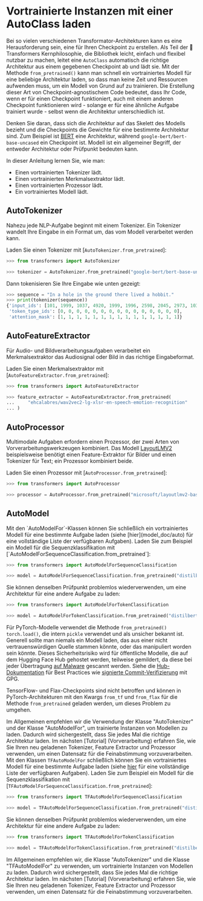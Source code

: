 <!--Copyright 2022 The HuggingFace Team. All rights reserved.

Licensed under the Apache License, Version 2.0 (the "License"); you may not use this file except in compliance with
the License. You may obtain a copy of the License at

http://www.apache.org/licenses/LICENSE-2.0

Unless required by applicable law or agreed to in writing, software distributed under the License is distributed on
an "AS IS" BASIS, WITHOUT WARRANTIES OR CONDITIONS OF ANY KIND, either express or implied. See the License for the
specific language governing permissions and limitations under the License.

⚠️ Note that this file is in Markdown but contain specific syntax for our doc-builder (similar to MDX) that may not be
rendered properly in your Markdown viewer.

-->

# Vortrainierte Instanzen mit einer AutoClass laden

Bei so vielen verschiedenen Transformator-Architekturen kann es eine Herausforderung sein, eine für Ihren Checkpoint zu erstellen. Als Teil der 🤗 Transformers Kernphilosophie, die Bibliothek leicht, einfach und flexibel nutzbar zu machen, leitet eine `AutoClass` automatisch die richtige Architektur aus einem gegebenen Checkpoint ab und lädt sie. Mit der Methode `from_pretrained()` kann man schnell ein vortrainiertes Modell für eine beliebige Architektur laden, so dass man keine Zeit und Ressourcen aufwenden muss, um ein Modell von Grund auf zu trainieren. Die Erstellung dieser Art von Checkpoint-agnostischem Code bedeutet, dass Ihr Code, wenn er für einen Checkpoint funktioniert, auch mit einem anderen Checkpoint funktionieren wird - solange er für eine ähnliche Aufgabe trainiert wurde - selbst wenn die Architektur unterschiedlich ist.

<Tip>

Denken Sie daran, dass sich die Architektur auf das Skelett des Modells bezieht und die Checkpoints die Gewichte für eine bestimmte Architektur sind. Zum Beispiel ist [BERT](https://huggingface.co/google-bert/bert-base-uncased) eine Architektur, während `google-bert/bert-base-uncased` ein Checkpoint ist. Modell ist ein allgemeiner Begriff, der entweder Architektur oder Prüfpunkt bedeuten kann.

</Tip>

In dieser Anleitung lernen Sie, wie man:

* Einen vortrainierten Tokenizer lädt.
* Einen vortrainierten Merkmalsextraktor lädt.
* Einen vortrainierten Prozessor lädt.
* Ein vortrainiertes Modell lädt.

## AutoTokenizer

Nahezu jede NLP-Aufgabe beginnt mit einem Tokenizer. Ein Tokenizer wandelt Ihre Eingabe in ein Format um, das vom Modell verarbeitet werden kann.

Laden Sie einen Tokenizer mit [`AutoTokenizer.from_pretrained`]:

```py
>>> from transformers import AutoTokenizer

>>> tokenizer = AutoTokenizer.from_pretrained("google-bert/bert-base-uncased")
```

Dann tokenisieren Sie Ihre Eingabe wie unten gezeigt:

```py
>>> sequence = "In a hole in the ground there lived a hobbit."
>>> print(tokenizer(sequence))
{'input_ids': [101, 1999, 1037, 4920, 1999, 1996, 2598, 2045, 2973, 1037, 7570, 10322, 4183, 1012, 102], 
 'token_type_ids': [0, 0, 0, 0, 0, 0, 0, 0, 0, 0, 0, 0, 0, 0, 0], 
 'attention_mask': [1, 1, 1, 1, 1, 1, 1, 1, 1, 1, 1, 1, 1, 1, 1]}
```

## AutoFeatureExtractor

Für Audio- und Bildverarbeitungsaufgaben verarbeitet ein Merkmalsextraktor das Audiosignal oder Bild in das richtige Eingabeformat.

Laden Sie einen Merkmalsextraktor mit [`AutoFeatureExtractor.from_pretrained`]:

```py
>>> from transformers import AutoFeatureExtractor

>>> feature_extractor = AutoFeatureExtractor.from_pretrained(
...     "ehcalabres/wav2vec2-lg-xlsr-en-speech-emotion-recognition"
... )
```

## AutoProcessor

Multimodale Aufgaben erfordern einen Prozessor, der zwei Arten von Vorverarbeitungswerkzeugen kombiniert. Das Modell [LayoutLMV2](model_doc/layoutlmv2) beispielsweise benötigt einen Feature-Extraktor für Bilder und einen Tokenizer für Text; ein Prozessor kombiniert beide.

Laden Sie einen Prozessor mit [`AutoProcessor.from_pretrained`]:

```py
>>> from transformers import AutoProcessor

>>> processor = AutoProcessor.from_pretrained("microsoft/layoutlmv2-base-uncased")
```

## AutoModel

<frameworkcontent>
<pt>
Mit den `AutoModelFor`-Klassen können Sie schließlich ein vortrainiertes Modell für eine bestimmte Aufgabe laden (siehe [hier](model_doc/auto) für eine vollständige Liste der verfügbaren Aufgaben). Laden Sie zum Beispiel ein Modell für die Sequenzklassifikation mit [`AutoModelForSequenceClassification.from_pretrained`]:

```py
>>> from transformers import AutoModelForSequenceClassification

>>> model = AutoModelForSequenceClassification.from_pretrained("distilbert/distilbert-base-uncased")
```

Sie können denselben Prüfpunkt problemlos wiederverwenden, um eine Architektur für eine andere Aufgabe zu laden:

```py
>>> from transformers import AutoModelForTokenClassification

>>> model = AutoModelForTokenClassification.from_pretrained("distilbert/distilbert-base-uncased")
```

<Tip warning={true}>

Für PyTorch-Modelle verwendet die Methode `from_pretrained()` `torch.load()`, die intern `pickle` verwendet und als unsicher bekannt ist. Generell sollte man niemals ein Modell laden, das aus einer nicht vertrauenswürdigen Quelle stammen könnte, oder das manipuliert worden sein könnte. Dieses Sicherheitsrisiko wird für öffentliche Modelle, die auf dem Hugging Face Hub gehostet werden, teilweise gemildert, da diese bei jeder Übertragung [auf Malware](https://huggingface.co/docs/hub/security-malware) gescannt werden. Siehe die [Hub-Dokumentation](https://huggingface.co/docs/hub/security) für Best Practices wie [signierte Commit-Verifizierung](https://huggingface.co/docs/hub/security-gpg#signing-commits-with-gpg) mit GPG.

TensorFlow- und Flax-Checkpoints sind nicht betroffen und können in PyTorch-Architekturen mit den Kwargs `from_tf` und `from_flax` für die Methode `from_pretrained` geladen werden, um dieses Problem zu umgehen.

</Tip>

Im Allgemeinen empfehlen wir die Verwendung der Klasse "AutoTokenizer" und der Klasse "AutoModelFor", um trainierte Instanzen von Modellen zu laden. Dadurch wird sichergestellt, dass Sie jedes Mal die richtige Architektur laden. Im nächsten [Tutorial] (Vorverarbeitung) erfahren Sie, wie Sie Ihren neu geladenen Tokenizer, Feature Extractor und Prozessor verwenden, um einen Datensatz für die Feinabstimmung vorzuverarbeiten.
</pt>
<tf>
Mit den Klassen `TFAutoModelFor` schließlich können Sie ein vortrainiertes Modell für eine bestimmte Aufgabe laden (siehe [hier](model_doc/auto) für eine vollständige Liste der verfügbaren Aufgaben). Laden Sie zum Beispiel ein Modell für die Sequenzklassifikation mit [`TFAutoModelForSequenceClassification.from_pretrained`]:

```py
>>> from transformers import TFAutoModelForSequenceClassification

>>> model = TFAutoModelForSequenceClassification.from_pretrained("distilbert/distilbert-base-uncased")
```

Sie können denselben Prüfpunkt problemlos wiederverwenden, um eine Architektur für eine andere Aufgabe zu laden:

```py
>>> from transformers import TFAutoModelForTokenClassification

>>> model = TFAutoModelForTokenClassification.from_pretrained("distilbert/distilbert-base-uncased")
```

Im Allgemeinen empfehlen wir, die Klasse "AutoTokenizer" und die Klasse "TFAutoModelFor" zu verwenden, um vortrainierte Instanzen von Modellen zu laden. Dadurch wird sichergestellt, dass Sie jedes Mal die richtige Architektur laden. Im nächsten [Tutorial] (Vorverarbeitung) erfahren Sie, wie Sie Ihren neu geladenen Tokenizer, Feature Extractor und Prozessor verwenden, um einen Datensatz für die Feinabstimmung vorzuverarbeiten.
</tf>
</frameworkcontent>
